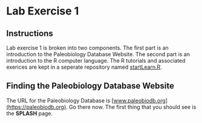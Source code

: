 # Lab Exercise 1

## Instructions

Lab exercise 1 is broken into two components. The first part is an introduction to the Paleobiology Database Website. The second part is an introduction to the R computer language. The R tutorials and associated exerices are kept in a seperate repository named [startLearn.R](https://github.com/aazaff/startLearn.R/blob/master/README.md).

## Finding the Paleobiology Database Website

The URL for the Paleobiology Database is [www.paleobiodb.org](https://paleobiodb.org). Go there now. The first thing that you should see is the **SPLASH** page.
